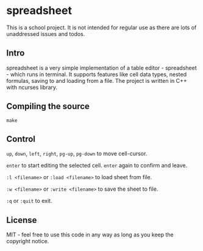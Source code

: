 # spreadsheet

This is a school project. It is not intended for regular use as there are lots of unaddressed issues and todos.

## Intro

spreadsheet is a very simple implementation of a table editor - spreadsheet - which runs in terminal. It supports features like cell data types, nested formulas, saving to and loading from a file. The project is written in C++ with ncurses library.

## Compiling the source
```shell
make
```

## Control
`up`, `down`, `left`, `right`, `pg-up`, `pg-down` to move cell-cursor.

`enter` to start editing the selected cell. `enter` again to confirm and leave.

`:l <filename>` or `:load <filename>` to load sheet from file.

`:w <filename>` or `:write <filename>` to save the sheet to file.

`:q` or `:quit` to exit.

## License
MIT - feel free to use this code in any way as long as you keep the copyright notice.
